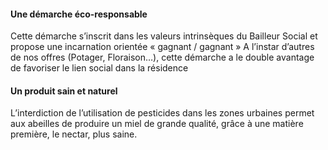 #### Une démarche éco-responsable

Cette démarche s’inscrit dans les valeurs intrinsèques du Bailleur Social et propose une incarnation orientée « gagnant / gagnant »
A l’instar d’autres de nos offres (Potager, Floraison…), cette démarche a le double avantage de favoriser le lien social dans la résidence

#### Un produit sain et naturel

L’interdiction de l’utilisation de pesticides dans les zones urbaines permet aux abeilles de produire un miel de grande qualité, grâce à une matière première, le nectar, plus saine.